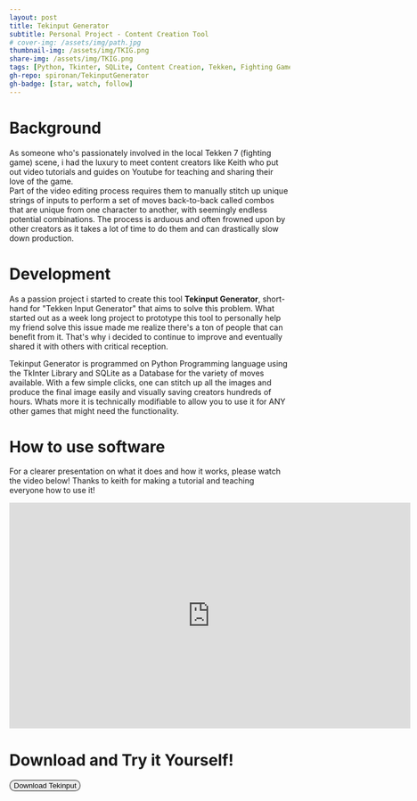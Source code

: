 ```yaml
---
layout: post
title: Tekinput Generator 
subtitle: Personal Project - Content Creation Tool
# cover-img: /assets/img/path.jpg
thumbnail-img: /assets/img/TKIG.png
share-img: /assets/img/TKIG.png
tags: [Python, Tkinter, SQLite, Content Creation, Tekken, Fighting Games]
gh-repo: spironan/TekinputGenerator
gh-badge: [star, watch, follow]
---
```


# Background  
As someone who's passionately involved in the local Tekken 7 (fighting game) scene, i had the luxury to meet content creators like Keith who put out video tutorials and guides on Youtube for teaching and sharing their love of the game.   
Part of the video editing process requires them to manually stitch up unique strings of inputs to perform a set of moves back-to-back called combos that are unique from one character to another, with seemingly endless potential combinations. The process is arduous and often frowned upon by other creators as it takes a lot of time to do them and can drastically slow down production.

# Development
As a passion project i started to create this tool **Tekinput Generator**, short-hand for "Tekken Input Generator" that aims to solve this problem. 
What started out as a week long project to prototype this tool to personally help my friend solve this issue made me realize there's a ton of people that can benefit from it.
That's why i decided to continue to improve and eventually shared it with others with critical reception. 

Tekinput Generator is programmed on Python Programming language using the TkInter Library and SQLite as a Database for the variety of moves available. With a few simple clicks, one can stitch up all the images and produce the final image easily and visually saving creators hundreds of hours. Whats more it is technically modifiable to allow you to use it for ANY other games that might need the functionality.

# How to use software
For a clearer presentation on what it does and how it works, please watch the video below!
Thanks to keith for making a tutorial and teaching everyone how to use it!

<iframe width="720" height="405" src="https://www.youtube.com/embed/1EGHhZ-CH5s" title="YouTube video player" frameborder="0" allow="accelerometer; autoplay; clipboard-write; encrypted-media; gyroscope; picture-in-picture" allowfullscreen></iframe>

# Download and Try it Yourself!

<form action="https://t.co/TtR7GVEHYf?amp=1" method="get">
    <button style="border: 2px solid grey;border-radius: 10px;" formtarget="_blank">Download Tekinput
    </button>
</form>